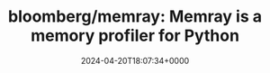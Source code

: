 ---
title: 'bloomberg/memray: Memray is a memory profiler for Python'
slug: 20240420T180734
date: 2024-04-20T18:07:34+0000
params:
  url: https://github.com/bloomberg/memray
tags:
- python
- perf
- todo
---